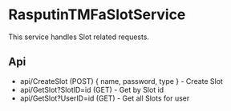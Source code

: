 # RasputinTMFaSlotService

This service handles Slot related requests.

## Api

- api/CreateSlot  (POST) { name, password, type } - Create Slot
- api/GetSlot?SlotID=id (GET) - Get by Slot id
- api/GetSlot?UserID=id (GET) - Get all Slots for user
